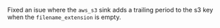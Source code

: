 Fixed an isue where the `aws_s3` sink adds a trailing period to the s3 key when the `filename_extension` is empty.